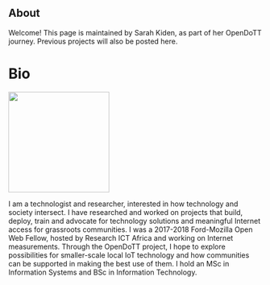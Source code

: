 ## About

Welcome! This page is maintained by Sarah Kiden, as part of her OpenDoTT journey. Previous projects will also be posted here. 

# Bio
<html>
  <img src="https://github.com/MsKiden/eskay.github.io/blob/master/images/IMG_5187.JPG"
    width=200
  </img>
</html>

I am a technologist and researcher, interested in how technology and society intersect. I have researched and worked on projects that build, deploy, train and advocate for technology solutions and meaningful Internet access for grassroots communities. I was a 2017-2018 Ford-Mozilla Open Web Fellow, hosted by Research ICT Africa and working on Internet measurements. Through the OpenDoTT project, I hope to explore possibilities for smaller-scale local IoT technology and how communities can be supported in making the best use of them. I hold an MSc in Information Systems and BSc in Information Technology.
